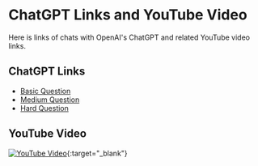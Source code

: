 # ChatGPT Links and YouTube Video

Here is links of chats with OpenAI's ChatGPT and related YouTube video links.

## ChatGPT Links

- [Basic Question](https://chat.openai.com/share/455c5a95-5443-4e25-a01c-bfdc2a68df58)
- [Medium Question](https://chat.openai.com/share/298a4358-e6f2-4f89-b937-2af967a49782)
- [Hard Question](https://chat.openai.com/share/be9a72f1-5926-46e1-b7a0-050ed222e177)

## YouTube Video

[![YouTube Video](https://img.youtube.com/vi/kYVirTH50no/maxresdefault.jpg)](https://www.youtube.com/watch?v=kYVirTH50no){:target="_blank"}
